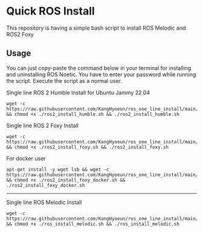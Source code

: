 # Quick ROS  Install

This repository is having a simple bash script to install ROS Melodic and ROS2 Foxy



## Usage

You can just copy-paste the command below in your terminal for installing and uninstalling ROS Noetic. You have to enter your password while running the script. Execute the script as a normal user. 

Single line ROS 2 Humble Install for Ubuntu Jammy 22.04

```
wget -c https://raw.githubusercontent.com/KangHyoeun/ros_one_line_install/main/ros2_install_humble.sh && chmod +x ./ros2_install_humble.sh && ./ros2_install_humble.sh

```


Single line ROS 2 Foxy Install

```
wget -c https://raw.githubusercontent.com/KangHyoeun/ros_one_line_install/main/ros2_install_foxy.sh && chmod +x ./ros2_install_foxy.sh && ./ros2_install_foxy.sh

```

For docker user

```
apt-get install -y wget lsb && wget -c https://raw.githubusercontent.com/KangHyoeun/ros_one_line_install/main/ros2_install_foxy_docker.sh && chmod +x ./ros2_install_foxy_docker.sh && ./ros2_install_foxy_docker.sh

```


--------------------------------------------------------------------------
Single line ROS Melodic Install


```
wget -c https://raw.githubusercontent.com/KangHyoeun/ros_one_line_install/main/ros_install_melodic.sh && chmod +x ./ros_install_melodic.sh && ./ros_install_melodic.sh
```

